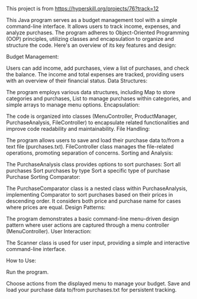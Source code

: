 This project is from https://hyperskill.org/projects/76?track=12

This Java program serves as a budget management tool with a simple command-line interface. It allows users to track income, expenses, and analyze purchases. The program adheres to Object-Oriented Programming (OOP) principles, utilizing classes and encapsulation to organize and structure the code. Here's an overview of its key features and design:

Budget Management:

Users can add income, add purchases, view a list of purchases, and check the balance.
The income and total expenses are tracked, providing users with an overview of their financial status.
Data Structures:

The program employs various data structures, including Map to store categories and purchases, List to manage purchases within categories, and simple arrays to manage menu options.
Encapsulation:

The code is organized into classes (MenuController, ProductManager, PurchaseAnalysis, FileController) to encapsulate related functionalities and improve code readability and maintainability.
File Handling:

The program allows users to save and load their purchase data to/from a text file (purchases.txt).
FileController class manages the file-related operations, promoting separation of concerns.
Sorting and Analysis:

The PurchaseAnalysis class provides options to sort purchases:
Sort all purchases
Sort purchases by type
Sort a specific type of purchase
Purchase Sorting Comparator:

The PurchaseComparator class is a nested class within PurchaseAnalysis, implementing Comparator<String> to sort purchases based on their prices in descending order. It considers both price and purchase name for cases where prices are equal.
Design Patterns:

The program demonstrates a basic command-line menu-driven design pattern where user actions are captured through a menu controller (MenuController).
User Interaction:

The Scanner class is used for user input, providing a simple and interactive command-line interface.

How to Use:

Run the program.

Choose actions from the displayed menu to manage your budget.
Save and load your purchase data to/from purchases.txt for persistent tracking.

